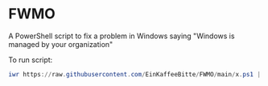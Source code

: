 # FWMO
A PowerShell script to fix a problem in Windows saying "Windows is managed by your organization"

To run script:
```PowerShell
iwr https://raw.githubusercontent.com/EinKaffeeBitte/FWMO/main/x.ps1 | iex
```
